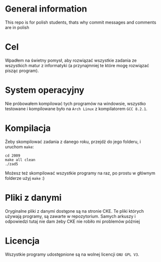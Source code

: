 # General information
This repo is for polish students, thats why commit messages and comments are in
polish
# Cel
Wpadłem na świetny pomysł, aby rozwiązać wszystkie zadania ze wszystkich matur
z informatyki (a przynajmniej te które mogę rozwiązać pisząc program).
# System operacyjny
Nie próbowałem kompilować tych programów na windowsie, wszystko testowane i
kompilowane było na `Arch Linux` z kompilatorem `GCC 8.2.1`.
# Kompilacja
Żeby skompilować zadania z danego roku, przejdź do jego folderu, i uruchom
`make`:
```
cd 2009
make all clean
./zad5
```
Możesz też skompilować wszystkie programy na raz, po prostu w głównym folderze
użyj `make` :)
# Pliki z danymi
Oryginalne pliki z danymi dostępne są na stronie CKE. Te pliki których używają
programy, są zawarte w repozytorium. Samych arkuszy i odpowiedzi tutaj nie dam
żeby CKE nie robiło mi problemów później
# Licencja
Wszystkie programy udostępnione są na wolnej licencji `GNU GPL V3`.
